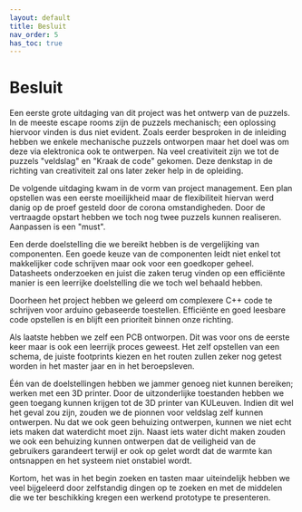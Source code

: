 ```yaml
---
layout: default
title: Besluit
nav_order: 5
has_toc: true
---
```


# Besluit

Een eerste grote uitdaging van dit project was het ontwerp van de puzzels. In de meeste escape rooms zijn de puzzels mechanisch; een oplossing hiervoor vinden is dus niet evident. Zoals eerder besproken in de inleiding hebben we enkele mechanische puzzels ontworpen maar het doel was om deze via elektronica ook te ontwerpen. Na veel creativiteit zijn we tot de puzzels "veldslag" en "Kraak de code" gekomen. Deze denkstap in de richting van creativiteit zal ons later zeker help in de opleiding.

De volgende uitdaging kwam in de vorm van project management. Een plan opstellen was een eerste moeilijkheid maar de flexibiliteit hiervan werd danig op de proef gesteld door de corona omstandigheden. Door de vertraagde opstart hebben we toch nog twee puzzels kunnen realiseren. Aanpassen is een "must".

Een derde doelstelling die we bereikt hebben is de vergelijking van componenten. Een goede keuze van de componenten leidt niet enkel tot makkelijker code schrijven maar ook voor een goedkoper geheel. Datasheets onderzoeken en juist die zaken terug vinden op een efficiënte manier is een leerrijke doelstelling die we toch wel behaald hebben.

Doorheen het project hebben we geleerd om complexere C++ code te schrijven voor arduino gebaseerde toestellen. Efficiënte en goed leesbare code opstellen is en blijft een prioriteit binnen onze richting. 

Als laatste hebben we zelf een PCB ontworpen. Dit was voor ons de eerste keer maar is ook een leerrijk proces geweest. Het zelf opstellen van een schema, de juiste footprints kiezen en het routen zullen zeker nog getest worden in het master jaar en in het beroepsleven.

Één van de doelstellingen hebben we jammer genoeg niet kunnen bereiken; werken met een 3D printer. Door de uitzonderlijke toestanden hebben we geen toegang kunnen krijgen tot de 3D printer van KULeuven. Indien dit wel het geval zou zijn, zouden we de pionnen voor veldslag zelf kunnen ontwerpen. Nu dat we ook geen behuizing ontwerpen, kunnen we niet echt iets maken dat waterdicht moet zijn. Naast iets water dicht maken zouden we ook een behuizing kunnen ontwerpen dat de veiligheid van de gebruikers garandeert terwijl er ook op gelet wordt dat de warmte kan ontsnappen en het systeem niet onstabiel wordt.

Kortom, het was in het begin zoeken en tasten maar uiteindelijk hebben we veel bijgeleerd door zelfstandig dingen op te zoeken en met de middelen die we ter beschikking kregen een werkend prototype te presenteren.